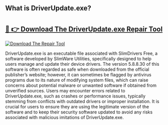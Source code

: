 ## What is DriverUpdate.exe? 

# <h2><a href="https://exedetect.com/download.php?DriverUpdate.exe">🔗 👉 Download The DriverUpdate.exe Repair Tool</a></h2>

[![Download The Repair Tool](https://exedetect.com/download-button.jpg)](https://exedetect.com/download.php?DriverUpdate.exe)

DriverUpdate.exe is an executable file associated with SlimDrivers Free, a software developed by SlimWare Utilities, specifically designed to help users manage and update their device drivers. The version 5.8.8.30 of this software is often regarded as safe when downloaded from the official publisher’s website; however, it can sometimes be flagged by antivirus programs due to its nature of modifying system files, which can raise concerns about potential malware or unwanted software if obtained from unverified sources. Users may encounter errors related to DriverUpdate.exe, such as crashes or performance issues, typically stemming from conflicts with outdated drivers or improper installation. It is crucial for users to ensure they are using the legitimate version of the software and to keep their security software updated to avoid any risks associated with malicious imitations of DriverUpdate.exe.